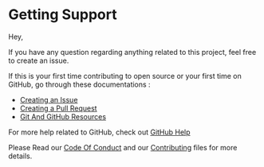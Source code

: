 # Getting Support

Hey,

If you have any question regarding anything related to this project, feel free to create an issue.

If this is your first time contributing to open source or your first time on GitHub, go through these documentations : 

- [Creating an Issue](https://help.github.com/en/github/managing-your-work-on-github/creating-an-issue)
- [Creating a Pull Request](https://help.github.com/en/github/collaborating-with-issues-and-pull-requests/creating-a-pull-request)
- [Git And GitHub Resources](https://docs.vijaybalaji.social/resources/git-and-github-resources)

For more help related to GitHub, check out [GitHub Help](https://help.github.com/en)

Please Read our [Code Of Conduct](https://github.com/SVijayB/OSC-DBot/blob/master/.github/CODE_OF_CONDUCT.md) and our [Contributing](https://github.com/SVijayB/OSC-DBot/blob/master/.github/CONTRIBUTING.md) files for more details.